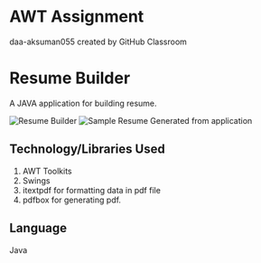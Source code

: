 # AWT Assignment
daa-aksuman055 created by GitHub Classroom

# Resume Builder
A JAVA application for building resume.

![Resume Builder](https://github.com/nitcse2018/daa-aksuman055/blob/master/AWT%20Assignment/Resume/sss.png)
![Sample Resume Generated from application](https://github.com/nitcse2018/daa-aksuman055/blob/master/AWT%20Assignment/Resume/Resume.PNG)

## Technology/Libraries Used
1. AWT Toolkits
2. Swings
3. itextpdf for formatting data in pdf file
4. pdfbox for generating pdf.

## Language
Java
